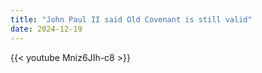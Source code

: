 ```yaml
---
title: "John Paul II said Old Covenant is still valid"
date: 2024-12-19
---
```


{{< youtube Mniz6JIh-c8 >}}
